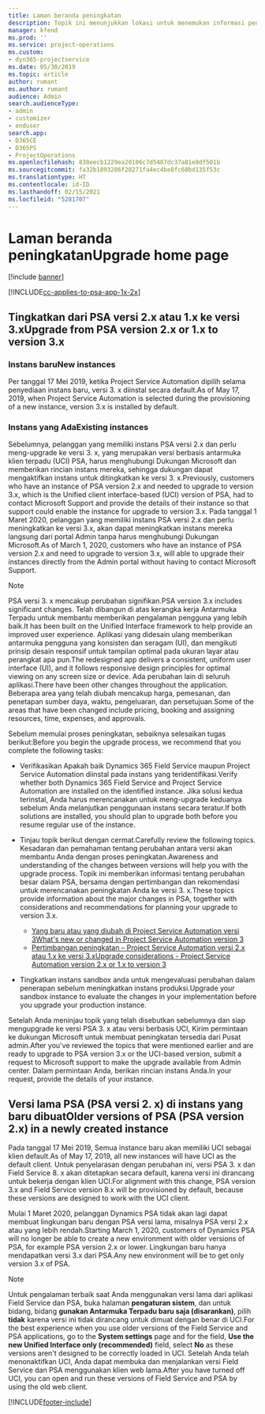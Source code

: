 ```yaml
---
title: Laman beranda peningkatan
description: Topik ini menunjukkan lokasi untuk menemukan informasi penting tentang fitur baru dan yang diubah di Dynamics 365 Project Service Automation, serta proses peningkatan ke versi terbaru.
manager: kfend
ms.prod: ''
ms.service: project-operations
ms.custom:
- dyn365-projectservice
ms.date: 05/30/2019
ms.topic: article
author: rumant
ms.author: rumant
audience: Admin
search.audienceType:
- admin
- customizer
- enduser
search.app:
- D365CE
- D365PS
- ProjectOperations
ms.openlocfilehash: 838eecb1229ea20106c7d5487dc37a81e8df501b
ms.sourcegitcommit: fa32b1893286f20271fa4ec4be8fc68bd135f53c
ms.translationtype: HT
ms.contentlocale: id-ID
ms.lasthandoff: 02/15/2021
ms.locfileid: "5281707"
---
```

# <a name="upgrade-home-page"></a><span data-ttu-id="965e4-103">Laman beranda peningkatan</span><span class="sxs-lookup"><span data-stu-id="965e4-103">Upgrade home page</span></span>

[!include [banner](../includes/psa-now-project-operations.md)]

[!INCLUDE[cc-applies-to-psa-app-1x-2x](../includes/cc-applies-to-psa-app-1x-2x.md)]

## <a name="upgrade-from-psa-version-2x-or-1x-to-version-3x"></a><span data-ttu-id="965e4-104">Tingkatkan dari PSA versi 2.x atau 1.x ke versi 3.x</span><span class="sxs-lookup"><span data-stu-id="965e4-104">Upgrade from PSA version 2.x or 1.x to version 3.x</span></span>

### <a name="new-instances"></a><span data-ttu-id="965e4-105">Instans baru</span><span class="sxs-lookup"><span data-stu-id="965e4-105">New instances</span></span>

<span data-ttu-id="965e4-106">Per tanggal 17 Mei 2019, ketika Project Service Automation dipilih selama penyediaan instans baru, versi 3. x diinstal secara default.</span><span class="sxs-lookup"><span data-stu-id="965e4-106">As of May 17, 2019, when Project Service Automation is selected during the provisioning of a new instance, version 3.x is installed by default.</span></span>

### <a name="existing-instances"></a><span data-ttu-id="965e4-107">Instans yang Ada</span><span class="sxs-lookup"><span data-stu-id="965e4-107">Existing instances</span></span>

<span data-ttu-id="965e4-108">Sebelumnya, pelanggan yang memiliki instans PSA versi 2.x dan perlu meng-upgrade ke versi 3. x, yang merupakan versi berbasis antarmuka klien terpadu (UCI) PSA, harus menghubungi Dukungan Microsoft dan memberikan rincian instans mereka, sehingga dukungan dapat mengaktifkan instans untuk ditingkatkan ke versi 3. x.</span><span class="sxs-lookup"><span data-stu-id="965e4-108">Previously, customers who have an instance of PSA version 2.x and needed to upgrade to version 3.x, which is the Unified client interface-based (UCI) version of PSA, had to contact Microsoft Support and provide the details of their instance so that support could enable the instance for upgrade to version 3.x.</span></span> <span data-ttu-id="965e4-109">Pada tanggal 1 Maret 2020, pelanggan yang memiliki instans PSA versi 2.x dan perlu meningkatkan ke versi 3.x, akan dapat meningkatkan instans mereka langsung dari portal Admin tanpa harus menghubungi Dukungan Microsoft.</span><span class="sxs-lookup"><span data-stu-id="965e4-109">As of March 1, 2020, customers who have an instance of PSA version 2.x and need to upgrade to version 3.x, will able to upgrade their instances directly from the Admin portal without having to contact Microsoft Support.</span></span>  

> [!NOTE]
> <span data-ttu-id="965e4-110">PSA versi 3. x mencakup perubahan signifikan.</span><span class="sxs-lookup"><span data-stu-id="965e4-110">PSA version 3.x includes significant changes.</span></span> <span data-ttu-id="965e4-111">Telah dibangun di atas kerangka kerja Antarmuka Terpadu untuk membantu memberikan pengalaman pengguna yang lebih baik.</span><span class="sxs-lookup"><span data-stu-id="965e4-111">It has been built on the Unified Interface framework to help provide an improved user experience.</span></span> <span data-ttu-id="965e4-112">Aplikasi yang didesain ulang memberikan antarmuka pengguna yang konsisten dan seragam (UI), dan mengikuti prinsip desain responsif untuk tampilan optimal pada ukuran layar atau perangkat apa pun.</span><span class="sxs-lookup"><span data-stu-id="965e4-112">The redesigned app delivers a consistent, uniform user interface (UI), and it follows responsive design principles for optimal viewing on any screen size or device.</span></span> <span data-ttu-id="965e4-113">Ada perubahan lain di seluruh aplikasi.</span><span class="sxs-lookup"><span data-stu-id="965e4-113">There have been other changes throughout the application.</span></span> <span data-ttu-id="965e4-114">Beberapa area yang telah diubah mencakup harga, pemesanan, dan penetapan sumber daya, waktu, pengeluaran, dan persetujuan.</span><span class="sxs-lookup"><span data-stu-id="965e4-114">Some of the areas that have been changed include pricing, booking and assigning resources, time, expenses, and approvals.</span></span>

<span data-ttu-id="965e4-115">Sebelum memulai proses peningkatan, sebaiknya selesaikan tugas berikut:</span><span class="sxs-lookup"><span data-stu-id="965e4-115">Before you begin the upgrade process, we recommend that you complete the following tasks:</span></span>

- <span data-ttu-id="965e4-116">Verifikasikan Apakah baik Dynamics 365 Field Service maupun Project Service Automation diinstal pada instans yang teridentifikasi.</span><span class="sxs-lookup"><span data-stu-id="965e4-116">Verify whether both Dynamics 365 Field Service and Project Service Automation are installed on the identified instance.</span></span> <span data-ttu-id="965e4-117">Jika solusi kedua terinstal, Anda harus merencanakan untuk meng-upgrade keduanya sebelum Anda melanjutkan penggunaan instans secara teratur.</span><span class="sxs-lookup"><span data-stu-id="965e4-117">If both solutions are installed, you should plan to upgrade both before you resume regular use of the instance.</span></span>
- <span data-ttu-id="965e4-118">Tinjau topik berikut dengan cermat.</span><span class="sxs-lookup"><span data-stu-id="965e4-118">Carefully review the following topics.</span></span> <span data-ttu-id="965e4-119">Kesadaran dan pemahaman tentang perubahan antara versi akan membantu Anda dengan proses peningkatan.</span><span class="sxs-lookup"><span data-stu-id="965e4-119">Awareness and understanding of the changes between versions will help you with the upgrade process.</span></span> <span data-ttu-id="965e4-120">Topik ini memberikan informasi tentang perubahan besar dalam PSA, bersama dengan pertimbangan dan rekomendasi untuk merencanakan peningkatan Anda ke versi 3. x.</span><span class="sxs-lookup"><span data-stu-id="965e4-120">These topics provide information about the major changes in PSA, together with considerations and recommendations for planning your upgrade to version 3.x.</span></span>

    - [<span data-ttu-id="965e4-121">Yang baru atau yang diubah di Project Service Automation versi 3</span><span class="sxs-lookup"><span data-stu-id="965e4-121">What's new or changed in Project Service Automation version 3</span></span>](whats-new-changed-v3.md)
    - [<span data-ttu-id="965e4-122">Pertimbangan peningkatan – Project Service Automation versi 2.x atau 1.x ke versi 3.x</span><span class="sxs-lookup"><span data-stu-id="965e4-122">Upgrade considerations - Project Service Automation version 2.x or 1.x to version 3</span></span>](upgrade-v3.md)

- <span data-ttu-id="965e4-123">Tingkatkan instans sandbox anda untuk mengevaluasi perubahan dalam penerapan sebelum meningkatkan instans produksi.</span><span class="sxs-lookup"><span data-stu-id="965e4-123">Upgrade your sandbox instance to evaluate the changes in your implementation before you upgrade your production instance.</span></span>

<span data-ttu-id="965e4-124">Setelah Anda meninjau topik yang telah disebutkan sebelumnya dan siap mengupgrade ke versi PSA 3. x atau versi berbasis UCI, Kirim permintaan ke dukungan Microsoft untuk membuat peningkatan tersedia dari Pusat admin.</span><span class="sxs-lookup"><span data-stu-id="965e4-124">After you've reviewed the topics that were mentioned earlier and are ready to upgrade to PSA version 3.x or the UCI-based version, submit a request to Microsoft support to make the upgrade available from Admin center.</span></span> <span data-ttu-id="965e4-125">Dalam permintaan Anda, berikan rincian instans Anda.</span><span class="sxs-lookup"><span data-stu-id="965e4-125">In your request, provide the details of your instance.</span></span>

## <a name="older-versions-of-psa-psa-version-2x-in-a-newly-created-instance"></a><span data-ttu-id="965e4-126">Versi lama PSA (PSA versi 2. x) di instans yang baru dibuat</span><span class="sxs-lookup"><span data-stu-id="965e4-126">Older versions of PSA (PSA version 2.x) in a newly created instance</span></span>

<span data-ttu-id="965e4-127">Pada tanggal 17 Mei 2019, Semua instance baru akan memiliki UCI sebagai klien default.</span><span class="sxs-lookup"><span data-stu-id="965e4-127">As of May 17, 2019, all new instances will have UCI as the default client.</span></span> <span data-ttu-id="965e4-128">Untuk penyelarasan dengan perubahan ini, versi PSA 3. x dan Field Service 8. x akan ditetapkan secara default, karena versi ini dirancang untuk bekerja dengan klien UCI.</span><span class="sxs-lookup"><span data-stu-id="965e4-128">For alignment with this change, PSA version 3.x and Field Service version 8.x will be provisioned by default, because these versions are designed to work with the UCI client.</span></span>

<span data-ttu-id="965e4-129">Mulai 1 Maret 2020, pelanggan Dynamics PSA tidak akan lagi dapat membuat lingkungan baru dengan PSA versi lama, misalnya PSA versi 2.x atau yang lebih rendah.</span><span class="sxs-lookup"><span data-stu-id="965e4-129">Starting March 1, 2020, customers of Dynamics PSA will no longer be able to create a new environment with older versions of PSA, for example PSA version 2.x or lower.</span></span> <span data-ttu-id="965e4-130">Lingkungan baru hanya mendapatkan versi 3.x dari PSA.</span><span class="sxs-lookup"><span data-stu-id="965e4-130">Any new environment will be to get only version 3.x of PSA.</span></span>

> [!NOTE]
> <span data-ttu-id="965e4-131">Untuk pengalaman terbaik saat Anda menggunakan versi lama dari aplikasi Field Service dan PSA, buka halaman **pengaturan sistem**, dan untuk bidang, bidang **gunakan Antarmuka Terpadu baru saja (disarankan)**, pilih **tidak** karena versi ini tidak dirancang untuk dimuat dengan benar di UCI.</span><span class="sxs-lookup"><span data-stu-id="965e4-131">For the best experience when you use older versions of the Field Service and PSA applications, go to the **System settings** page and for the field, **Use the new Unified Interface only (recommended)** field, select **No** as these versions aren't designed to be correctly loaded in UCI.</span></span> <span data-ttu-id="965e4-132">Setelah Anda telah menonaktifkan UCI, Anda dapat membuka dan menjalankan versi Field Service dan PSA menggunakan klien web lama.</span><span class="sxs-lookup"><span data-stu-id="965e4-132">After you have turned off UCI, you can open and run these versions of Field Service and PSA by using the old web client.</span></span> 


[!INCLUDE[footer-include](../includes/footer-banner.md)]